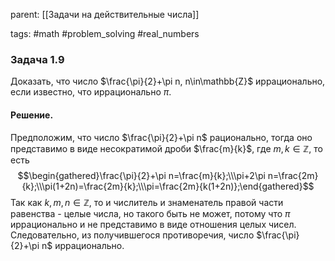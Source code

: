 parent: [[Задачи на действительные числа]]

tags: #math #problem_solving #real_numbers 

### Задача 1.9

Доказать, что число $\frac{\pi}{2}+\pi n, n\in\mathbb{Z}$ иррационально, если известно, что иррационально $\pi$.
#### Решение.

Предположим, что число $\frac{\pi}{2}+\pi n$ рационально, тогда оно представимо в виде несократимой дроби $\frac{m}{k}$, где $m,k\in\mathbb{Z}$, то есть$$\begin{gathered}\frac{\pi}{2}+\pi n=\frac{m}{k};\\\pi+2\pi n=\frac{2m}{k};\\\pi(1+2n)=\frac{2m}{k};\\\pi=\frac{2m}{k(1+2n)};\end{gathered}$$Так как $k,m,n\in\mathbb{Z}$, то и числитель и знаменатель правой части равенства - целые числа, но такого быть не может, потому что $\pi$ иррационально и не представимо в виде отношения целых чисел. Следовательно, из получившегося противоречия, число $\frac{\pi}{2}+\pi n$ иррационально.